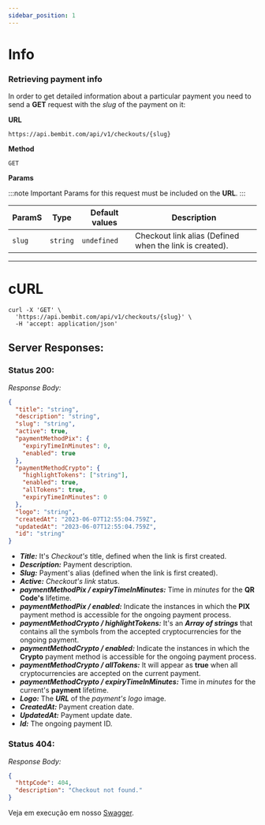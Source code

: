 ```yaml
---
sidebar_position: 1
---
```


# Info

### Retrieving payment info

In order to get detailed information about a particular payment you need to send a **GET** request with the _slug_ of the payment on it:

**URL**

```
https://api.bembit.com/api/v1/checkouts/{slug}
```

**Method**

```
GET
```

**Params**

:::note Important
Params for this request must be included on the **URL**.
:::

| ParamS | Type     | Default values | Description                                                  |
| ------ | -------- | -------------- | ------------------------------------------------------------ |
| `slug` | `string` | `undefined`    | Checkout link alias (Defined when the link is created). |

---

# cURL

```cURL
curl -X 'GET' \
  'https://api.bembit.com/api/v1/checkouts/{slug}' \
  -H 'accept: application/json'
```

## Server Responses:

### Status 200:

_Response Body:_

```json
{
  "title": "string",
  "description": "string",
  "slug": "string",
  "active": true,
  "paymentMethodPix": {
    "expiryTimeInMinutes": 0,
    "enabled": true
  },
  "paymentMethodCrypto": {
    "highlightTokens": ["string"],
    "enabled": true,
    "allTokens": true,
    "expiryTimeInMinutes": 0
  },
  "logo": "string",
  "createdAt": "2023-06-07T12:55:04.759Z",
  "updatedAt": "2023-06-07T12:55:04.759Z",
  "id": "string"
}
```

- **_Title:_** It's _Checkout's_ title, defined when the link is first created.
- **_Description:_** Payment description.
- **_Slug:_** Payment's alias (defined when the link is first created).
- **_Active:_** _Checkout's link_ status.
- **_paymentMethodPix / expiryTimeInMinutes:_** Time in _minutes_ for the **QR Code's** lifetime.
- **_paymentMethodPix / enabled:_** Indicate the instances in which the **PIX** payment method is accessible for the ongoing payment process.
- **_paymentMethodCrypto / highlightTokens:_** It's an **_Array of strings_** that contains all the symbols from the accepted cryptocurrencies for the ongoing payment.
- **_paymentMethodCrypto / enabled:_** Indicate the instances in which the **Crypto** payment method is accessible for the ongoing payment process.
- **_paymentMethodCrypto / allTokens:_** It will appear as **true** when all cryptocurrencies are accepted on the current payment.
- **_paymentMethodCrypto / expiryTimeInMinutes:_** Time in _minutes_ for the current's **payment** lifetime.
- **_Logo:_** The **_URL_** of the _payment's logo_ image.
- **_CreatedAt:_** Payment creation date.
- **_UpdatedAt:_** Payment update date.
- **_Id:_** The ongoing payment ID.

### Status 404:

_Response Body:_

```json
{
  "httpCode": 404,
  "description": "Checkout not found."
}
```

Veja em execução em nosso [Swagger](https://api.bembit.com/docs/#/Checkouts/get_checkouts__slug_).
